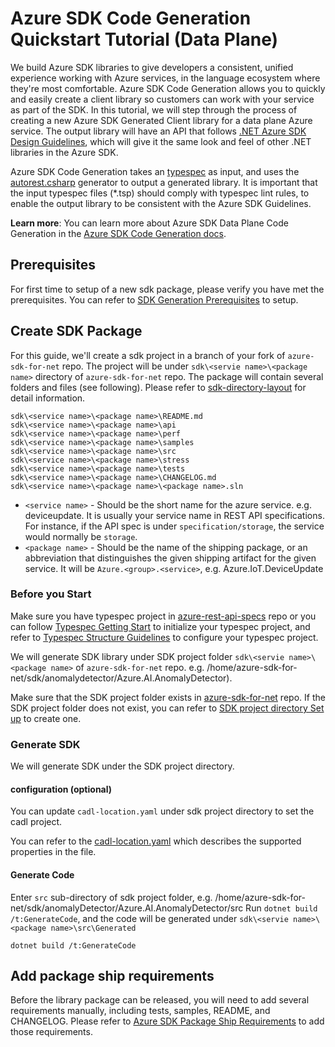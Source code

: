 # Azure SDK Code Generation Quickstart Tutorial (Data Plane)

We build Azure SDK libraries to give developers a consistent, unified experience working with Azure services, in the language ecosystem where they're most comfortable.  Azure SDK Code Generation allows you to quickly and easily create a client library so customers can work with your service as part of the SDK.  In this tutorial, we will step through the process of creating a new Azure SDK Generated Client library for a data plane Azure service.  The output library will have an API that follows [.NET Azure SDK Design Guidelines](https://azure.github.io/azure-sdk/dotnet_introduction.html), which will give it the same look and feel of other .NET libraries in the Azure SDK.

Azure SDK Code Generation takes an [typespec](https://microsoft.github.io/typespec/) as input, and uses the [autorest.csharp](https://github.com/Azure/autorest.csharp) generator to output a generated library.  It is important that the input typespec files (*.tsp) should comply with typespec lint rules, to enable the output library to be consistent with the Azure SDK Guidelines.

**Learn more**: You can learn more about Azure SDK Data Plane Code Generation in the [Azure SDK Code Generation docs](https://github.com/Azure/azure-sdk-for-net/blob/main/sdk/core/Azure.Core/samples/ProtocolMethods.md).

## Prerequisites

For first time to setup of a new sdk package, please verify you have met the prerequisites. You can refer to [SDK Generation Prerequisites](https://github.com/Azure/azure-sdk-for-net/blob/main/doc/DataPlaneCodeGeneration/AzureSDKGeneration_Prerequistites.md) to setup.

## Create SDK Package

For this guide, we'll create a sdk project in a branch of your fork of `azure-sdk-for-net` repo. The project will be under `sdk\<servie name>\<package name>` directory of `azure-sdk-for-net` repo. The package will contain several folders and files (see following). Please refer to [sdk-directory-layout](https://github.com/Azure/azure-sdk/blob/main/docs/policies/repostructure.md#sdk-directory-layout) for detail information.

```text
sdk\<service name>\<package name>\README.md
sdk\<service name>\<package name>\api
sdk\<service name>\<package name>\perf
sdk\<service name>\<package name>\samples
sdk\<service name>\<package name>\src
sdk\<service name>\<package name>\stress
sdk\<service name>\<package name>\tests
sdk\<service name>\<package name>\CHANGELOG.md
sdk\<service name>\<package name>\<package name>.sln
```

- `<service name>` - Should be the short name for the azure service. e.g. deviceupdate. It is usually your service name in REST API specifications. For instance, if the API spec is under `specification/storage`, the service would normally be `storage`.
- `<package name>` -  Should be the name of the shipping package, or an abbreviation that distinguishes the given shipping artifact for the given service. It will be `Azure.<group>.<service>`, e.g. Azure.IoT.DeviceUpdate


### Before you Start
  
  Make sure you have typespec project in [azure-rest-api-specs](https://github.com/Azure/azure-rest-api-specs) repo or you can follow [Typespec Getting Start](https://github.com/microsoft/typespec/#using-node--npm) to initialize your typespec project, and refer to [Typespec Structure Guidelines](https://github.com/Azure/azure-rest-api-specs/blob/main/documentation/cadl-structure-guidelines.md) to configure your typespec project.

  We will generate SDK library under SDK project folder `sdk\<servie name>\<package name>` of `azure-sdk-for-net` repo. e.g. /home/azure-sdk-for-net/sdk/anomalydetector/Azure.AI.AnomalyDetector).

  Make sure that the SDK project folder exists in [azure-sdk-for-net](https://github.com/Azure/azure-sdk-for-net) repo. If the SDK project folder does not exist, you can refer to [SDK project directory Set up](https://github.com/Azure/azure-sdk-for-net/blob/main/doc/DataPlaneCodeGeneration/AzureSDKPackage_Setup.md) to create one.

### Generate SDK

We will generate SDK under the SDK project directory.

#### configuration (optional)

You can update `cadl-location.yaml` under sdk project directory to set the cadl project.

You can refer to the [cadl-location.yaml](https://github.com/Azure/azure-sdk-tools/blob/main/doc/common/Cadl-Project-Scripts.md#cadl-locationyaml) which describes the supported properties in the file.

#### Generate Code

Enter `src` sub-directory of sdk project folder, e.g. /home/azure-sdk-for-net/sdk/anomalyDetector/Azure.AI.AnomalyDetector/src
Run `dotnet build /t:GenerateCode`, and the code will be generated under `sdk\<servie name>\<package name>\src\Generated`

```dotnetcli
dotnet build /t:GenerateCode
```


## Add package ship requirements

Before the library package can be released, you will need to add several requirements manually, including tests, samples, README, and CHANGELOG. Please refer to [Azure SDK Package Ship Requirements](https://github.com/Azure/azure-sdk-for-net/blob/main/doc/DataPlaneCodeGeneration/Azure_SDK_Package_Ship_Requirements.md) to add those requirements.
